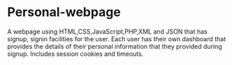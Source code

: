 # Personal-webpage
A webpage using HTML,CSS,JavaScript,PHP,XML and JSON that has signup, signin facilities for the user.
Each user has their own dashboard that provides the details of their personal information that they provided during signup.
Includes session cookies and timeouts.
